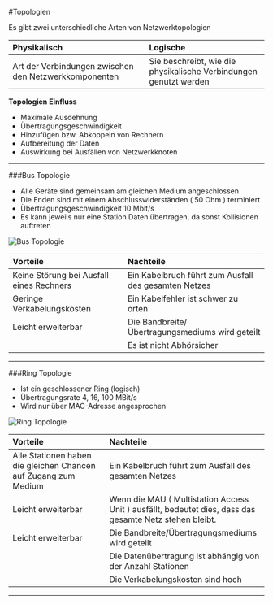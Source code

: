 #Topologien

Es gibt zwei unterschiedliche Arten von Netzwerktopologien

| **Physikalisch** | **Logische** |
|:---------|:------------|
|Art der Verbindungen zwischen den Netzwerkkomponenten | Sie beschreibt, wie die physikalische Verbindungen genutzt werden |


**Topologien Einfluss**  
- Maximale Ausdehnung  
- Übertragungsgeschwindigkeit  
- Hinzufügen bzw. Abkoppeln von Rechnern  
- Aufbereitung der Daten  
- Auswirkung bei Ausfällen von Netzwerkknoten  

---

###Bus Topologie
- Alle Geräte sind gemeinsam am gleichen Medium angeschlossen
- Die Enden sind mit einem Abschlusswiderständen ( 50 Ohm ) terminiert
- Übertragungsgeschwindigkeit 10 Mbit/s
- Es kann jeweils nur eine Station Daten übertragen, da sonst Kollisionen auftreten

![Bus Topologie](https://thietbikythuat.com.vn/wp-content/uploads/2021/04/Linear-Bus-Topology.jpg)

|**Vorteile**|**Nachteile**|
|:---|:---|
| Keine Störung bei Ausfall eines Rechners | Ein Kabelbruch führt zum Ausfall des gesamten Netzes |
| Geringe Verkabelungskosten | Ein Kabelfehler ist schwer zu orten |
| Leicht erweiterbar | Die Bandbreite/Übertragungsmediums wird geteilt |
|| Es ist nicht Abhörsicher |

---

###Ring Topologie 
- Ist ein geschlossener Ring (logisch)  
- Übertragungsrate 4, 16, 100 MBit/s  
- Wird nur über MAC-Adresse angesprochen  

![Ring Topologie](https://www.conceptdraw.com/How-To-Guide/picture/Ring-Network-Topology-diagram.png)

|**Vorteile**|**Nachteile**|
|:---|:---|
| Alle Stationen haben die gleichen Chancen auf Zugang zum Medium | Ein Kabelbruch führt zum Ausfall des gesamten Netzes |
| Leicht erweiterbar | Wenn die MAU ( Multistation Access Unit ) ausfällt, bedeutet dies, dass das gesamte Netz stehen bleibt. |
| Leicht erweiterbar | Die Bandbreite/Übertragungsmediums wird geteilt |
|| Die Datenübertragung ist abhängig von der Anzahl Stationen |
|| Die Verkabelungskosten sind hoch |

---

###



